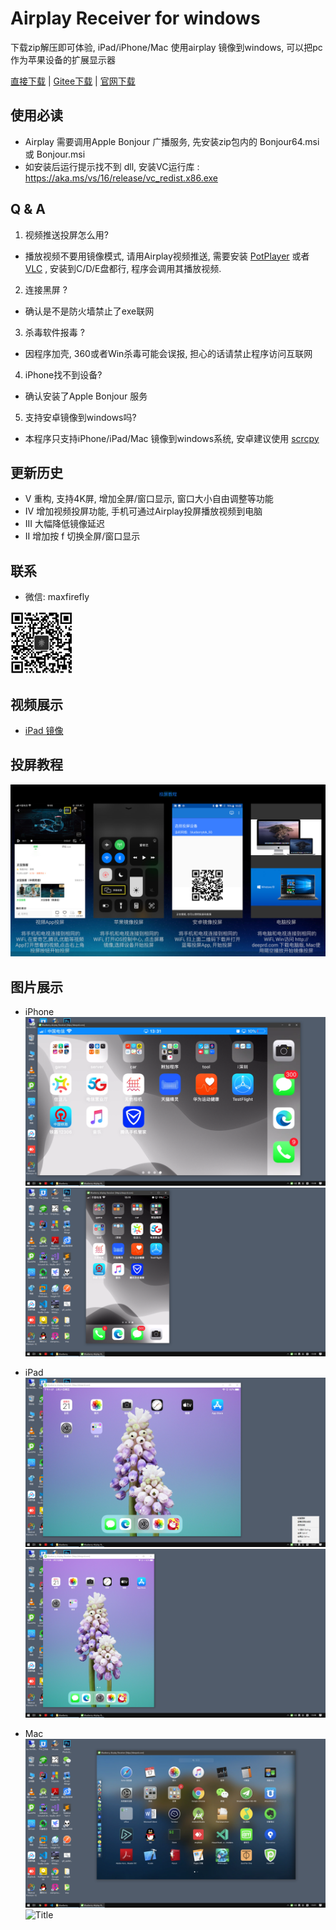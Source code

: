 # Airplay Receiver for windows
下载zip解压即可体验, iPad/iPhone/Mac 使用airplay 镜像到windows, 可以把pc 作为苹果设备的扩展显示器

[直接下载](http://bluberry-10050152.file.myqcloud.com/win-airplay.zip) | [Gitee下载](https://gitee.com/halo-x/Airplay-SDK/tree/master/windows-receiver)  | [官网下载](http://deeprd.com/) 

## 使用必读
- Airplay 需要调用Apple Bonjour 广播服务, 先安装zip包内的 Bonjour64.msi 或 Bonjour.msi 
- 如安装后运行提示找不到 dll, 安装VC运行库 : https://aka.ms/vs/16/release/vc_redist.x86.exe


## Q & A
1. 视频推送投屏怎么用?
- 播放视频不要用镜像模式, 请用Airplay视频推送, 需要安装 [PotPlayer](https://daumpotplayer.com/download/) 或者 [VLC](https://www.videolan.org/vlc/) , 安装到C/D/E盘都行, 程序会调用其播放视频.   
2. 连接黑屏 ?  
- 确认是不是防火墙禁止了exe联网
3. 杀毒软件报毒 ?
- 因程序加壳, 360或者Win杀毒可能会误报, 担心的话请禁止程序访问互联网
4. iPhone找不到设备?
- 确认安装了Apple Bonjour 服务
5. 支持安卓镜像到windows吗?
- 本程序只支持iPhone/iPad/Mac 镜像到windows系统, 安卓建议使用 [scrcpy](https://github.com/Genymobile/scrcpy)

## 更新历史
- V 重构, 支持4K屏, 增加全屏/窗口显示, 窗口大小自由调整等功能
- IV 增加视频投屏功能, 手机可通过Airplay投屏播放视频到电脑
- III 大幅降低镜像延迟
- II 增加按 f 切换全屏/窗口显示

## 联系
- 微信: maxfirefly
<img src="../image/qrcode.png?raw=true" width="100" height="100">

## 视频展示
- [iPad 镜像](https://www.bilibili.com/video/av86015516/)

## 投屏教程
![ ](../image/cast.jpg?raw=true "Title")

## 图片展示
- iPhone
![](../image/win3.png?raw=true "Title") 
![](../image/win2.png?raw=true "Title") 

- iPad
![](../image/win1.png?raw=true "Title") 
![](../image/win5.png?raw=true "Title") 

- Mac
![](../image/win4.png?raw=true "Title") 
![](../image/win2.jpg?raw=true "Title") 
